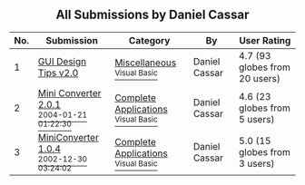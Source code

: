 ﻿<div align="center">

## All Submissions by Daniel Cassar

</div>

No.  | Submission | Category | By   | User Rating
---- | ---------- | -------- | ---- | -----------
1 | [GUI Design Tips v2\.0<br />](https://github.com/Planet-Source-Code/daniel-cassar-gui-design-tips-v2-0__1-44924) | [Miscellaneous<br /><sup>Visual Basic</sup>](../ByCategory/miscellaneous__1-1.md) | Daniel Cassar | 4.7 (93 globes from 20 users)
2 | [Mini Converter 2\.0\.1<br /><sup>2004-01-21 01:22:30</sup>](https://github.com/Planet-Source-Code/daniel-cassar-mini-converter-2-0-1__1-51214) | [Complete Applications<br /><sup>Visual Basic</sup>](../ByCategory/complete-applications__1-27.md) | Daniel Cassar | 4.6 (23 globes from 5 users)
3 | [MiniConverter 1\.0\.4<br /><sup>2002-12-30 03:24:02</sup>](https://github.com/Planet-Source-Code/daniel-cassar-miniconverter-1-0-4__1-41960) | [Complete Applications<br /><sup>Visual Basic</sup>](../ByCategory/complete-applications__1-27.md) | Daniel Cassar | 5.0 (15 globes from 3 users)
